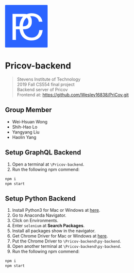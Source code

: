 <img src="./favicon@2x.png" title="FVCproductions" alt="FVCproductions">

# Pricov-backend
> Stevens Institute of Technology  
> 2019 Fall CS554 final project  
> Backend server of Pricov  
> Frontend at: https://github.com/Wesley16838/PriCov.git

## Group Member
- Wei-Hsuan Wong
- Shih-Hao Lo
- Yangyang Liu
- Haolin Yang

## Setup GraphQL Backend

1. Open a terminal at `\Pricov-backend`.
2. Run the following npm commend:
```
npm i
npm start
```

## Setup Python Backend

1. Install Python3 for Mac or Windows at <a href="https://www.anaconda.com/distribution/#download-section" target="_blank">here</a>.
2. Go to Anaconda Navigator.
3. Click on Environments.
4. Enter `selenium` at **Search Packages**.
5. Install all packages show in the navigator.
6. Get Chrome Driver for Mac or Windows at <a href="https://chromedriver.chromium.org/downloads" target="_blank">here</a>.
7.  Put the Chrome Driver to `\Pricov-backend\py-backend`.
8. Open another terminal at `\Pricov-backend\py-backend`.
9. Run the following npm commend:
```
npm i
npm start
```
